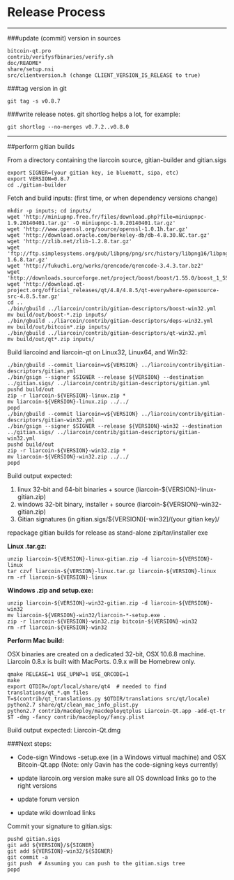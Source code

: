 Release Process
====================

* * *

###update (commit) version in sources


	bitcoin-qt.pro
	contrib/verifysfbinaries/verify.sh
	doc/README*
	share/setup.nsi
	src/clientversion.h (change CLIENT_VERSION_IS_RELEASE to true)

###tag version in git

	git tag -s v0.8.7

###write release notes. git shortlog helps a lot, for example:

	git shortlog --no-merges v0.7.2..v0.8.0

* * *

##perform gitian builds

 From a directory containing the liarcoin source, gitian-builder and gitian.sigs
  
	export SIGNER=(your gitian key, ie bluematt, sipa, etc)
	export VERSION=0.8.7
	cd ./gitian-builder

 Fetch and build inputs: (first time, or when dependency versions change)

	mkdir -p inputs; cd inputs/
	wget 'http://miniupnp.free.fr/files/download.php?file=miniupnpc-1.9.20140401.tar.gz' -O miniupnpc-1.9.20140401.tar.gz'
	wget 'http://www.openssl.org/source/openssl-1.0.1h.tar.gz'
	wget 'http://download.oracle.com/berkeley-db/db-4.8.30.NC.tar.gz'
	wget 'http://zlib.net/zlib-1.2.8.tar.gz'
	wget 'ftp://ftp.simplesystems.org/pub/libpng/png/src/history/libpng16/libpng-1.6.8.tar.gz'
	wget 'http://fukuchi.org/works/qrencode/qrencode-3.4.3.tar.bz2'
	wget 'http://downloads.sourceforge.net/project/boost/boost/1.55.0/boost_1_55_0.tar.bz2'
	wget 'http://download.qt-project.org/official_releases/qt/4.8/4.8.5/qt-everywhere-opensource-src-4.8.5.tar.gz'
	cd ..
	./bin/gbuild ../liarcoin/contrib/gitian-descriptors/boost-win32.yml
	mv build/out/boost-*.zip inputs/
	./bin/gbuild ../liarcoin/contrib/gitian-descriptors/deps-win32.yml
	mv build/out/bitcoin*.zip inputs/
	./bin/gbuild ../liarcoin/contrib/gitian-descriptors/qt-win32.yml
	mv build/out/qt*.zip inputs/

 Build liarcoind and liarcoin-qt on Linux32, Linux64, and Win32:
  
	./bin/gbuild --commit liarcoin=v${VERSION} ../liarcoin/contrib/gitian-descriptors/gitian.yml
	./bin/gsign --signer $SIGNER --release ${VERSION} --destination ../gitian.sigs/ ../liarcoin/contrib/gitian-descriptors/gitian.yml
	pushd build/out
	zip -r liarcoin-${VERSION}-linux.zip *
	mv liarcoin-${VERSION}-linux.zip ../../
	popd
	./bin/gbuild --commit liarcoin=v${VERSION} ../liarcoin/contrib/gitian-descriptors/gitian-win32.yml
	./bin/gsign --signer $SIGNER --release ${VERSION}-win32 --destination ../gitian.sigs/ ../liarcoin/contrib/gitian-descriptors/gitian-win32.yml
	pushd build/out
	zip -r liarcoin-${VERSION}-win32.zip *
	mv liarcoin-${VERSION}-win32.zip ../../
	popd

  Build output expected:

  1. linux 32-bit and 64-bit binaries + source (liarcoin-${VERSION}-linux-gitian.zip)
  2. windows 32-bit binary, installer + source (liarcoin-${VERSION}-win32-gitian.zip)
  3. Gitian signatures (in gitian.sigs/${VERSION}[-win32]/(your gitian key)/

repackage gitian builds for release as stand-alone zip/tar/installer exe

**Linux .tar.gz:**

	unzip liarcoin-${VERSION}-linux-gitian.zip -d liarcoin-${VERSION}-linux
	tar czvf liarcoin-${VERSION}-linux.tar.gz liarcoin-${VERSION}-linux
	rm -rf liarcoin-${VERSION}-linux

**Windows .zip and setup.exe:**

	unzip liarcoin-${VERSION}-win32-gitian.zip -d liarcoin-${VERSION}-win32
	mv liarcoin-${VERSION}-win32/liarcoin-*-setup.exe .
	zip -r liarcoin-${VERSION}-win32.zip bitcoin-${VERSION}-win32
	rm -rf liarcoin-${VERSION}-win32

**Perform Mac build:**

  OSX binaries are created on a dedicated 32-bit, OSX 10.6.8 machine.
  Liarcoin 0.8.x is built with MacPorts.  0.9.x will be Homebrew only.

	qmake RELEASE=1 USE_UPNP=1 USE_QRCODE=1
	make
	export QTDIR=/opt/local/share/qt4  # needed to find translations/qt_*.qm files
	T=$(contrib/qt_translations.py $QTDIR/translations src/qt/locale)
	python2.7 share/qt/clean_mac_info_plist.py
	python2.7 contrib/macdeploy/macdeployqtplus Liarcoin-Qt.app -add-qt-tr $T -dmg -fancy contrib/macdeploy/fancy.plist

 Build output expected: Liarcoin-Qt.dmg

###Next steps:

* Code-sign Windows -setup.exe (in a Windows virtual machine) and
  OSX Bitcoin-Qt.app (Note: only Gavin has the code-signing keys currently)

* update liarcoin.org version
  make sure all OS download links go to the right versions

* update forum version

* update wiki download links

Commit your signature to gitian.sigs:

	pushd gitian.sigs
	git add ${VERSION}/${SIGNER}
	git add ${VERSION}-win32/${SIGNER}
	git commit -a
	git push  # Assuming you can push to the gitian.sigs tree
	popd


